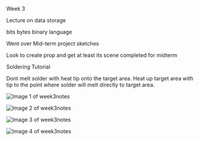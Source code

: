 Week 3 

Lecture on data storage

bits bytes binary language 

Went over Mid-term project sketches

Look to create prop and get at least its scene completed for midterm

Soldering Tutorial

Dont melt solder with heat tip onto the target area. Heat up target area with tip to the point where solder will melt directly to target area.

![Image 1 of week3notes](week3NotesImageOne.jpg)

![Image 2 of week3notes](week3NotesImage2.jpg)

![Image 3 of week3notes](week3NotesImage3.jpg)

![Image 4 of week3notes](week3NotesImage4.jpg)

